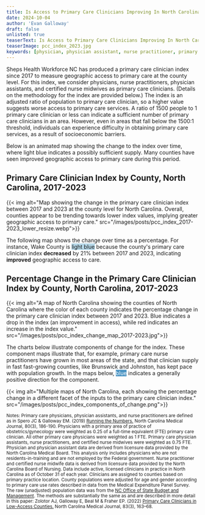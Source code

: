 ```yaml
---
title: Is Access to Primary Care Clinicians Improving In North Carolina?
date: 2024-10-04
author: 'Evan Galloway'
draft: false
unlisted: true
teaserText: Is Access to Primary Care Clinicians Improving In North Carolina?
teaserImage: pcc_index_2023.jpg
keywords: [physician, physician assistant, nurse practitioner, primary care]
---
```

Sheps Health Workforce NC has produced a primary care clinician index since 2017 to measure geographic access to primary care at the county level. For this index, we consider physicians, nurse practitioners, physician assistants, and certified nurse midwives as primary care clinicians. (Details on the methodology for the index are provided below.) The index is an adjusted ratio of population to primary care clinician, so a higher value suggests worse access to primary care services. A ratio of 1500 people to 1 primary care clinician or less can indicate a sufficient number of primary care clinicians in an area. However, even in areas that fall below the 1500:1 threshold, individuals can experience difficulty in obtaining primary care services, as a result of socioeconomic barriers. 

Below is an animated map showing the change to the index over time, where light blue indicates a possibly sufficient supply. Many counties have seen improved geographic access to primary care during this period.

## Primary Care Clinician Index by County, North Carolina, 2017-2023

{{< img alt="Map showing the change in the primary care clinician index between 2017 and 2023 at the county level for North Carolina. Overall, counties appear to be trending towards lower index values, implying greater geographic access to primary care."   src="/images/posts/pcc_index_2017-2023_lower_resize.webp">}}

The following map shows the change over time as a percentage. For instance, Wake County is <span class="rounded-word-box" style="background-color: rgb(181, 215, 232);">light blue</span> because the county's primary care clinician index **decreased** by 21% between 2017 and 2023, indicating **improved** geographic access to care.

## Percentage Change in the Primary Care Clinician Index by County, North Carolina, 2017-2023

{{< img alt="A map of North Carolina showing the counties of North Carolina where the color of each county indicates the percentage change in the primary care clinician index between 2017 and 2023. Blue indicates a drop in the index (an improvement in access), while red indicates an increase in the index value."  src="/images/posts/pcc_index_change_map_2017-2023.jpg">}}

The charts below illustrate components of change for the index. These component maps illustrate that, for example, primary care nurse practitioners have grown in most areas of the state, and that clinician supply in fast fast-growing counties, like Brunswick and Johnston, has kept pace with population growth. In the maps below, <span class="rounded-word-box" style="background-color: rgb(73, 147, 195); color: #fff">blue</span> indicates a generally positive direction for the component.

{{< img alt="Multiple maps of North Carolina, each showing the percentage change in a different facet of the inputs to the primary care clinician index."  src="/images/posts/pcc_index_components_of_change.png">}}

<small>Notes: Primary care physicians, physician assistants, and nurse practitioners are defined as in Spero JC & Galloway EM. (2019) [Running the Numbers.](https://ncmedicaljournal.com/article/55138) North Carolina Medical Journal, 80(3), 186-190. Physicians with a primary area of practice of obstetrics/gynecology were weighted as 0.25 of a full-time equivalent (FTE) primary care clinician. All other primary care physicians were weighted as 1 FTE. Primary care physician assistants, nurse practitioners, and certified nurse midwives were weighted as 0.75 FTE. Physician and physician assistant data are derived from licensure data provided by the North Carolina Medical Board. This analysis only includes physicians who are not residents-in-training and are not employed by the Federal government. Nurse practitioner and certified nurse midwife data is derived from licensure data provided by the North Carolina Board of Nursing. Data include active, licensed clinicians in practice in North Carolina as of October 31 of each year. Clinicians are assigned to counties based on primary practice location. County populations were adjusted for age and gender according to primary care use rates described in data from the Medical Expenditure Panel Survey. The raw (unadjusted) population data was from the [NC Office of State Budget and Management](https://www.osbm.nc.gov/demog/county-projections). The methods are substantially the same as and are described in more detail in this paper: Zolotor AJ, Galloway E, Beal M & Fraher EP. (2022) [Primary Care Clinicians in Low-Access Counties.](https://ncmedicaljournal.com/article/55438) North Carolina Medical Journal, 83(3), 163–68.</small>